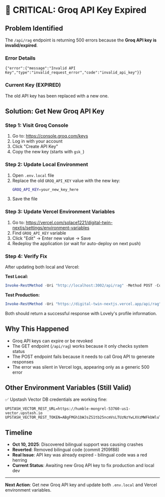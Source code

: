 # 🚨 CRITICAL: Groq API Key Expired

## Problem Identified
The `/api/rag` endpoint is returning 500 errors because the **Groq API key is invalid/expired**.

### Error Details
```
{"error":{"message":"Invalid API Key","type":"invalid_request_error","code":"invalid_api_key"}}
```

### Current Key (EXPIRED)
The old API key has been replaced with a new one.

## Solution: Get New Groq API Key

### Step 1: Visit Groq Console
1. Go to: https://console.groq.com/keys
2. Log in with your account
3. Click "Create API Key"
4. Copy the new key (starts with `gsk_`)

### Step 2: Update Local Environment
1. Open `.env.local` file
2. Replace the old `GROQ_API_KEY` value with the new key:
   ```bash
   GROQ_API_KEY=your_new_key_here
   ```
3. Save the file

### Step 3: Update Vercel Environment Variables
1. Go to: https://vercel.com/solace1221/digital-twin-nextjs/settings/environment-variables
2. Find `GROQ_API_KEY` variable
3. Click "Edit" → Enter new value → Save
4. Redeploy the application (or wait for auto-deploy on next push)

### Step 4: Verify Fix
After updating both local and Vercel:

**Test Local:**
```powershell
Invoke-RestMethod -Uri "http://localhost:3002/api/rag" -Method POST -ContentType "application/json" -Body '{"query":"What are your technical skills?"}'
```

**Test Production:**
```powershell
Invoke-RestMethod -Uri "https://digital-twin-nextjs.vercel.app/api/rag" -Method POST -ContentType "application/json" -Body '{"query":"What are your technical skills?"}'
```

Both should return a successful response with Lovely's profile information.

## Why This Happened
- Groq API keys can expire or be revoked
- The GET endpoint (`/api/rag`) works because it only checks system status
- The POST endpoint fails because it needs to call Groq API to generate responses
- The error was silent in Vercel logs, appearing only as a generic 500 error

## Other Environment Variables (Still Valid)
✅ Upstash Vector DB credentials are working fine:
```
UPSTASH_VECTOR_REST_URL=https://humble-mongrel-53760-us1-vector.upstash.io
UPSTASH_VECTOR_REST_TOKEN=ABgFMGh1bWJsZS1tb25ncmVsLTUzNzYwLXVzMWFkbWluTXpCaU5XVXhZV0l0TTJRNE1pMDBaVGhrTFRneU1EQXROemM0T1dWbFpURm1ORGt6
```

## Timeline
- **Oct 10, 2025**: Discovered bilingual support was causing crashes
- **Reverted**: Removed bilingual code (commit 2f09f88)
- **Real Issue**: API key was already expired - bilingual code was a red herring
- **Current Status**: Awaiting new Groq API key to fix production and local dev

---

**Next Action**: Get new Groq API key and update both `.env.local` and Vercel environment variables.
